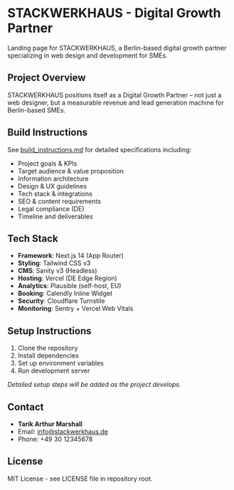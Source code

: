 # STACKWERKHAUS - Digital Growth Partner

Landing page for STACKWERKHAUS, a Berlin-based digital growth partner specializing in web design and development for SMEs.

## Project Overview

STACKWERKHAUS positions itself as a Digital Growth Partner – not just a web designer, but a measurable revenue and lead generation machine for Berlin-based SMEs.

## Build Instructions

See [build_instructions.md](./build_instructions.md) for detailed specifications including:

- Project goals & KPIs
- Target audience & value proposition
- Information architecture
- Design & UX guidelines
- Tech stack & integrations
- SEO & content requirements
- Legal compliance (DE)
- Timeline and deliverables

## Tech Stack

- **Framework**: Next.js 14 (App Router)
- **Styling**: Tailwind CSS v3
- **CMS**: Sanity v3 (Headless)
- **Hosting**: Vercel (DE Edge Region)
- **Analytics**: Plausible (self-host, EU)
- **Booking**: Calendly Inline Widget
- **Security**: Cloudflare Turnstile
- **Monitoring**: Sentry + Vercel Web Vitals

## Setup Instructions

1. Clone the repository
2. Install dependencies
3. Set up environment variables
4. Run development server

*Detailed setup steps will be added as the project develops.*

## Contact

- **Tarik Arthur Marshall**
- Email: info@stackwerkhaus.de
- Phone: +49 30 12345678

## License

MIT License - see LICENSE file in repository root. 